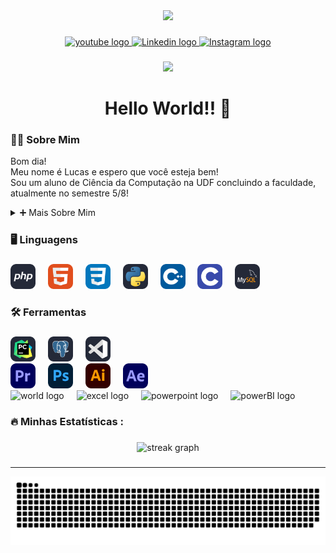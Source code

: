 <div align="center">
  <img height="150" src="https://github.githubassets.com/assets/GitHub-Mark-ea2971cee799.png"/>
</div>

###

<div align="center">
  <a href="https://www.youtube.com/channel/UCy2VOl_6yA4j3HYxmSDr_fQ">
    <img src="https://img.shields.io/static/v1?message=Youtube&logo=youtube&label=&color=FF0000&logoColor=white&labelColor=&style=for-the-badge" height="25" alt="youtube logo"  alt="Caraibado" style=>
  </a>
  <a href="https://www.linkedin.com/in/lucasaqs/">
    <img src="https://img.shields.io/badge/LinkedIn-0077B5?style=for-the-badge&logo=linkedin&logoColor=white" height="25" alt="Linkedin logo"  alt="Caraibado" style=>
  </a>
  <a href="https://www.instagram.com/car4iba/">
    <img src="https://img.shields.io/badge/Instagram-E4405F?style=for-the-badge&logo=instagram&logoColor=white" height="25" alt="Instagram logo"  alt="Car4iba" style=>
  </a>
</div>

###

<div align="center">
  <img src="https://visitor-badge.laobi.icu/badge?page_id=caraibado" />
</div>

###

<h1 align="center">Hello World!! 👋</h1>

###
<h3 align="left">👩‍💻  Sobre Mim </h3>

<p align="left">Bom dia! <br> Meu nome é Lucas e espero que você esteja bem! <br> Sou um aluno de Ciência da Computação na UDF concluindo a faculdade, atualmente no semestre 5/8! 
  
<!-- Dropdown -->
<details>
  <summary> ➕ Mais Sobre Mim </summary>

  - 💬 Tenho 23 anos de idade, atualmente morando em Brasília. Meu conhecimento em inglês é intermediário e possuo experiência com SQL, Python, C++ e PHP.
    
  - ⚡ Meus principais hobbys são jogar, seja entre amigos ou até mesmo desconhecidos. Como também gosto de ler, principalmente mangás.

  - 🖌️ Também tenho bastante experiência na área de design, trabalhando com a maior parte das ferramentas da Adobe e da Microsoft!
</details>

###

<h3 align="left">🖥️ Linguagens</h3>

###

<div align="left">
  <img src="https://github.com/tandpfun/skill-icons/blob/main/icons/PHP-Dark.svg" height="40" alt="php logo"  />
  <img width="12" />
  <img src="https://github.com/tandpfun/skill-icons/blob/main/icons/HTML.svg" height="40" alt="HTML logo"  />
  <img width="12" />
  <img src="https://github.com/tandpfun/skill-icons/blob/main/icons/CSS.svg" height="40" alt="CSS logo"  />
  <img width="12" />
  <img src="https://github.com/tandpfun/skill-icons/blob/main/icons/Python-Dark.svg" height="40" alt="Python logo"  />
  <img width="12" />
  <img src="https://github.com/tandpfun/skill-icons/raw/main/icons/CPP.svg" height="40" alt="c++ logo"  />
  <img width="12" />
  <img src="https://github.com/tandpfun/skill-icons/raw/main/icons/C.svg" height="40" alt="c logo"  />
  <img width="12" />
  <img src="https://github.com/tandpfun/skill-icons/raw/main/icons/MySQL-Dark.svg" height="40" alt="MYSQL logo"  />
  <img width="12" />
</div>

###

<h3 align="left">🛠 Ferramentas</h3>

###

<div align="left">
  <img src="https://github.com/tandpfun/skill-icons/blob/main/icons/PyCharm-Dark.svg" height="40" alt="pycharm logo"  />
  <img width="12" />
  <img src="https://github.com/tandpfun/skill-icons/blob/main/icons/PostgreSQL-Dark.svg" height="40" alt="PostgreSQL logo"  />
  <img width="12" />
  <img src="https://github.com/tandpfun/skill-icons/blob/main/icons/VSCode-Dark.svg" height="40" alt="cs logo"  />
  <img width="12" /><br>
  <img src="https://github.com/tandpfun/skill-icons/blob/main/icons/Premiere.svg" height="40" alt="premiere logo"  />
  <img width="12" />
  <img src="https://github.com/tandpfun/skill-icons/blob/main/icons/Photoshop.svg" height="40" alt="photoshop logo"  />
  <img width="12" />
  <img src="https://github.com/tandpfun/skill-icons/blob/main/icons/Illustrator.svg" height="40" alt="illustrator logo"  />
  <img width="12" />
  <img src="https://github.com/tandpfun/skill-icons/blob/main/icons/AfterEffects.svg" height="40" alt="after logo"  />
  <img width="12" /><br>
  <img src="https://github.com/sempostma/office365-icons/blob/master/png/256/word.png" height="40" alt="world logo"  />
  <img width="12" />
  <img src="https://github.com/sempostma/office365-icons/blob/master/png/256/excel.png" height="40" alt="excel logo"  />
  <img width="12" />
  <img src="https://github.com/sempostma/office365-icons/blob/master/png/256/powerpoint.png" height="40" alt="powerpoint logo"  />
  <img width="12" />
  <img src="https://logosmarcas.net/wp-content/uploads/2022/02/Microsoft-Power-BI-Logo.png" height="30" alt="powerBI logo"  />

</div>

###

<h3 align="left">🔥   Minhas Estatísticas :</h3>

###

<div align="center">
  <img src="https://streak-stats.demolab.com?user=caraibado&locale=en&mode=daily&theme=dark&hide_border=false&border_radius=5&order=3" height="220" alt="streak graph"  />
</div>

###

---
<div align="center">
  <picture>
    <source
      media="(prefers-color-scheme: dark)"
      srcset="https://raw.githubusercontent.com/platane/snk/output/github-contribution-grid-snake-dark.svg"
    />
    <source
      media="(prefers-color-scheme: light)"
      srcset="https://raw.githubusercontent.com/platane/snk/output/github-contribution-grid-snake.svg"
    />
    <img
      alt="github contribution grid snake animation"
      src="https://raw.githubusercontent.com/platane/snk/output/github-contribution-grid-snake.svg"
    />
  </picture>
</div>  

